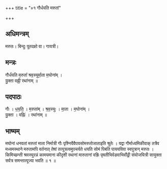 +++
title = "०१ गौर्धयति मरुतां"

+++
## अधिमन्त्रम्
मरुतः। बिन्दुः पूतदक्षो वा। गायत्री।

## मन्त्रः
गौर्ध॑यति म॒रुतां॑ श्रव॒स्युर्मा॒ता म॒घोना॑म् ।  
यु॒क्ता वह्नी॒ रथा॑नाम् ॥

## पदपाठः
गौः । ध॒य॒ति॒ । म॒रुता॑म् । श्र॒व॒स्युः । मा॒ता । म॒घोना॑म् ।  
यु॒क्ता । वह्निः॑ । रथा॑नाम् ॥

## भाष्यम्
मघोनां धनवतां मरुतां माता निर्मात्री गौः पृश्नियैवैपयसोमरुतोजाताइति श्रुतेः । यद्वा गौर्माध्यमिकीवाक् तत्रैव मध्यमस्थाने मरुतामपि वर्तनात् तेषां तत्पुत्रत्वमुपचर्यते धयति सोमं पिबति पाययविवा स्वपुत्रान् मरुतः । किमिच्छन्ती श्रवस्युरन्नं कामयमाना कीदृशी रथानां मारुतानां वह्रिः पृषतीभिर्वडवाभिर्वोढ्री संयोजयित्री सायुक्ता सर्वत्र समन्तात्पूज्या भवति ॥ १ ॥